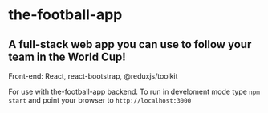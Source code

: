 # the-football-app

## A full-stack web app you can use to follow your team in the World Cup!

Front-end: React, react-bootstrap, @reduxjs/toolkit

For use with the-football-app backend. To run in develoment mode type `npm start` and point your browser to `http://localhost:3000`
